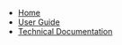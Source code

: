 <ul class="menu">
<li class="menuitem"><a href=="{{ site.baseurl }}/">Home</a></li>
<li class="menuitem"><a href=="{{ site.baseurl }}/user-guide">User Guide</a></li>
<li class="menuitem"><a href=="{{ site.baseurl }}/internals">Technical Documentation</a></li>
<div style="clear: both;"></div>
</ul>
